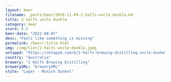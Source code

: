 ```yaml
---
layout: beer
filename: _posts/beer/2016-11-09-2-halfs-uncle-dunkle.md
title: 2 halfs uncle dunkle
category: beer
score: 6.5
beer-date: "2022-08-07"
desc: "Feels like something is missing"
permalink: /beer/:title.html
img: /img/list/2-halfs-uncle-dunkle.jpeg
untappd: "https://untappd.com/b/2-halfs-brewing-distilling-uncle-dunkel/4747987"
country: "Australia"
brewery: "2 Halfs Brewing Distilling"
breweryURL: "breweryURL"
style: "Lager - Munich Dunkel"
---
```

